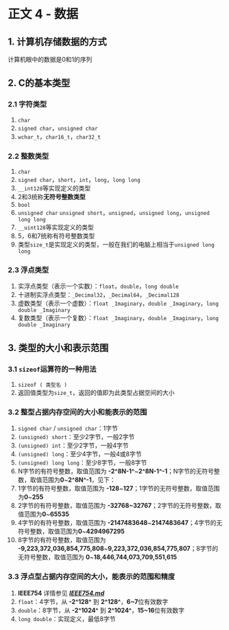 # 正文 4 - 数据

## 1. 计算机存储数据的方式

计算机眼中的数据是0和1的序列

## 2. C的基本类型

### 2.1 字符类型

1. `char`
2. `signed char`，`unsigned char`
3. `wchar_t`，`char16_t`，`char32_t`

### 2.2 整数类型

1. `char`
2. `signed char`，`short`，`int`，`long`，`long long`
3. `__int128`等实现定义的类型
4. 2和3统称**无符号整数类型**
5. `bool`
6. `unsigned char` `unsigned short`，`unsigned`，`unsigned long`，`unsigned long long`
7. `__uint128`等实现定义的类型
8. 5，6和7统称有符号整数类型
9. 类型`size_t`是实现定义的类型，一般在我们的电脑上相当于`unsigned long long`

### 2.3 浮点类型

1. 实浮点类型（表示一个实数）：`float`，`double`，`long double`
2. 十进制实浮点类型：`_Decimal32`，`_Decimal64`，`_Decimal128`
3. 虚数类型（表示一个虚数）：`float _Imaginary`，`double _Imaginary`，`long double _Imaginary`
4. 复数类型（表示一个复数）：`float _Imaginary`，`double _Imaginary`，`long double _Imaginary`

## 3. 类型的大小和表示范围

### 3.1 `sizeof`运算符的一种用法

1. `sizeof ( 类型名 )`
2. 返回值类型为`size_t`，返回的值即为此类型占据空间的大小

### 3.2 整型占据内存空间的大小和能表示的范围

1. `signed char` / `unsigned char`：1字节
2. `(unsigned) short`：至少2字节，一般2字节
3. `(unsigned) int`：至少2字节，一般4字节
4. `(unsigned) long`：至少4字节，一般4或8字节
5. `(unsigned) long long`：至少8字节，一般8字节
6. N字节的有符号整数，取值范围为 **-2^8N-1^**\~**2^8N-1^-1**；N字节的无符号整数，取值范围为**0**~**2^8N^-1**，见下：
7. 1字节的有符号整数，取值范围为 **-128**\~**127**；1字节的无符号整数，取值范围为**0**\~**255**
8. 2字节的有符号整数，取值范围为 **-32768\~32767**；2字节的无符号整数，取值范围为**0**\~**65535**
9. 4字节的有符号整数，取值范围为 **-2147483648**\~**2147483647**；4字节的无符号整数，取值范围为**0**\~**4294967295**
10. 8字节的有符号整数，取值范围为 **-9,223,372,036,854,775,808**\~**9,223,372,036,854,775,807**；8字节的无符号整数，取值范围为
    **0**\~**18,446,744,073,709,551,615**

### 3.3 浮点型占据内存空间的大小，能表示的范围和精度

1. **IEEE754** 详情参见 [***IEEE754.md***](../../番外/1_IEEE754.md)
2. `float`：4字节，从 **-2^128^** 到 **2^128^**，**6~7**位有效数字
3. `double`：8字节，从 **-2^1024^** 到 **2^1024^**，**15~16**位有效数字
4. `long double`：实现定义，最低8字节
